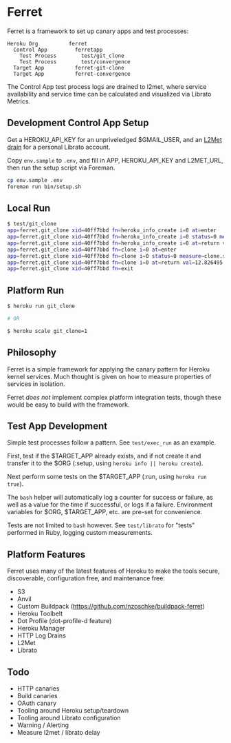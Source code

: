 # Ferret

Ferret is a framework to set up canary apps and test processes:

```
Heroku Org          ferret
  Control App         ferretapp
    Test Process        test/git_clone
    Test Process        test/convergence
  Target App          ferret-git-clone
  Target App          ferret-convergence
```

The Control App test process logs are drained to l2met, where service availability and service time can be calculated and visualized via Librato 
Metrics.

## Development Control App Setup

Get a HEROKU_API_KEY for an unpriveledged $GMAIL_USER, and an [L2Met drain](https://www.l2met.net/) for a personal Librato account.

Copy `env.sample` to `.env`, and fill in APP, HEROKU_API_KEY and L2MET_URL, then run the setup script via Foreman.

```sh
cp env.sample .env
foreman run bin/setup.sh
```

## Local Run

```sh
$ test/git_clone
app=ferret.git_clone xid=40ff7bbd fn=heroku_info_create i=0 at=enter
app=ferret.git_clone xid=40ff7bbd fn=heroku_info_create i=0 status=0 measure=heroku_info_create.success
app=ferret.git_clone xid=40ff7bbd fn=heroku_info_create i=0 at=return val=6.515912 unit=s measure=heroku_info_create.time
app=ferret.git_clone xid=40ff7bbd fn=clone i=0 at=enter
app=ferret.git_clone xid=40ff7bbd fn=clone i=0 status=0 measure=clone.success
app=ferret.git_clone xid=40ff7bbd fn=clone i=0 at=return val=12.826495 unit=s measure=clone.time
app=ferret.git_clone xid=40ff7bbd fn=exit
```

## Platform Run

```sh
$ heroku run git_clone

# OR

$ heroku scale git_clone=1
```

## Philosophy

Ferret is a simple framework for applying the canary pattern for Heroku kernel services. Much thought is given on how to measure properties of services in isolation.

Ferret *does not* implement complex platform integration tests, though these 
would be easy to build with the framework.

## Test App Development

Simple test processes follow a pattern. See `test/exec_run` as an example.

First, test if the $TARGET_APP already exists, and if not create it and
transfer it to the $ORG (:setup, using `heroku info || heroku create`).

Next perform some tests on the $TARGET_APP (:run, using `heroku run true`).

The `bash` helper will automatically log a counter for success or failure, as
well as a value for the time if successful, or logs if a failure. Environment
variables for $ORG, $TARGET_APP, etc. are pre-set for convenience.

Tests are not limited to `bash` however. See `test/librato` for "tests"
performed in Ruby, logging custom measurements.

## Platform Features

Ferret uses many of the latest features of Heroku to make the tools secure,
discoverable, configuration free, and maintenance free:

* S3
* Anvil
* Custom Buildpack (https://github.com/nzoschke/buildpack-ferret)
* Heroku Toolbelt
* Dot Profile (dot-profile-d feature)
* Heroku Manager
* HTTP Log Drains
* L2Met
* Librato

## Todo

* HTTP canaries
* Build canaries
* OAuth canary
* Tooling around Heroku setup/teardown
* Tooling around Librato configuration
* Warning / Alerting
* Measure l2met / librato delay
